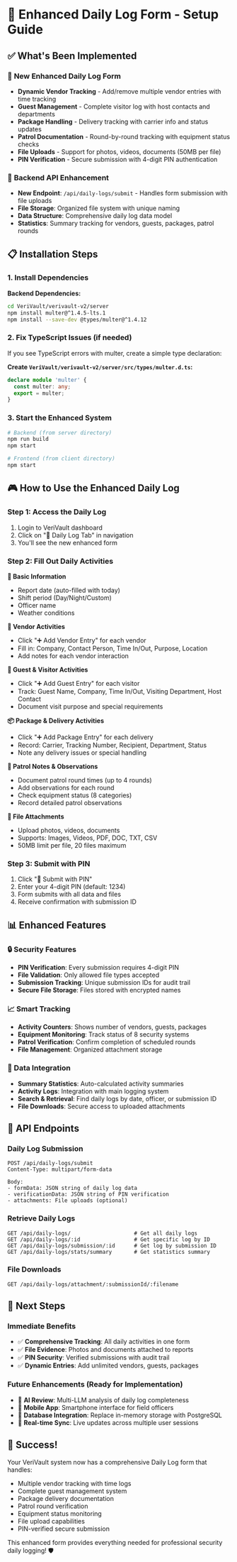 # 🚀 Enhanced Daily Log Form - Setup Guide

## ✅ What's Been Implemented

### 🎯 **New Enhanced Daily Log Form**
- **Dynamic Vendor Tracking** - Add/remove multiple vendor entries with time tracking
- **Guest Management** - Complete visitor log with host contacts and departments  
- **Package Handling** - Delivery tracking with carrier info and status updates
- **Patrol Documentation** - Round-by-round tracking with equipment status checks
- **File Uploads** - Support for photos, videos, documents (50MB per file)
- **PIN Verification** - Secure submission with 4-digit PIN authentication

### 🔧 **Backend API Enhancement**
- **New Endpoint**: `/api/daily-logs/submit` - Handles form submission with file uploads
- **File Storage**: Organized file system with unique naming
- **Data Structure**: Comprehensive daily log data model
- **Statistics**: Summary tracking for vendors, guests, packages, patrol rounds

## 📋 Installation Steps

### 1. Install Dependencies

**Backend Dependencies:**
```bash
cd VeriVault/verivault-v2/server
npm install multer@^1.4.5-lts.1
npm install --save-dev @types/multer@^1.4.12
```

### 2. Fix TypeScript Issues (if needed)

If you see TypeScript errors with multer, create a simple type declaration:

**Create `VeriVault/verivault-v2/server/src/types/multer.d.ts`:**
```typescript
declare module 'multer' {
  const multer: any;
  export = multer;
}
```

### 3. Start the Enhanced System

```bash
# Backend (from server directory)
npm run build
npm start

# Frontend (from client directory) 
npm start
```

## 🎮 How to Use the Enhanced Daily Log

### Step 1: Access the Daily Log
1. Login to VeriVault dashboard
2. Click on "📝 Daily Log Tab" in navigation
3. You'll see the new enhanced form

### Step 2: Fill Out Daily Activities

**📝 Basic Information**
- Report date (auto-filled with today)
- Shift period (Day/Night/Custom)
- Officer name
- Weather conditions

**🏢 Vendor Activities**
- Click "➕ Add Vendor Entry" for each vendor
- Fill in: Company, Contact Person, Time In/Out, Purpose, Location
- Add notes for each vendor interaction

**👤 Guest & Visitor Activities**  
- Click "➕ Add Guest Entry" for each visitor
- Track: Guest Name, Company, Time In/Out, Visiting Department, Host Contact
- Document visit purpose and special requirements

**📦 Package & Delivery Activities**
- Click "➕ Add Package Entry" for each delivery
- Record: Carrier, Tracking Number, Recipient, Department, Status
- Note any delivery issues or special handling

**🚶 Patrol Notes & Observations**
- Document patrol round times (up to 4 rounds)
- Add observations for each round
- Check equipment status (8 categories)
- Record detailed patrol observations

**📎 File Attachments**
- Upload photos, videos, documents
- Supports: Images, Videos, PDF, DOC, TXT, CSV
- 50MB limit per file, 20 files maximum

### Step 3: Submit with PIN
1. Click "🔐 Submit with PIN"
2. Enter your 4-digit PIN (default: 1234)
3. Form submits with all data and files
4. Receive confirmation with submission ID

## 📊 Enhanced Features

### 🔒 Security Features
- **PIN Verification**: Every submission requires 4-digit PIN
- **File Validation**: Only allowed file types accepted
- **Submission Tracking**: Unique submission IDs for audit trail
- **Secure File Storage**: Files stored with encrypted names

### 📈 Smart Tracking
- **Activity Counters**: Shows number of vendors, guests, packages
- **Equipment Monitoring**: Track status of 8 security systems
- **Patrol Verification**: Confirm completion of scheduled rounds
- **File Management**: Organized attachment storage

### 🎯 Data Integration
- **Summary Statistics**: Auto-calculated activity summaries
- **Activity Logs**: Integration with main logging system
- **Search & Retrieval**: Find daily logs by date, officer, or submission ID
- **File Downloads**: Secure access to uploaded attachments

## 🔗 API Endpoints

### Daily Log Submission
```
POST /api/daily-logs/submit
Content-Type: multipart/form-data

Body:
- formData: JSON string of daily log data
- verificationData: JSON string of PIN verification
- attachments: File uploads (optional)
```

### Retrieve Daily Logs
```
GET /api/daily-logs/                    # Get all daily logs
GET /api/daily-logs/:id                 # Get specific log by ID
GET /api/daily-logs/submission/:id      # Get log by submission ID
GET /api/daily-logs/stats/summary       # Get statistics summary
```

### File Downloads
```
GET /api/daily-logs/attachment/:submissionId/:filename
```

## 🚀 Next Steps

### Immediate Benefits
- ✅ **Comprehensive Tracking**: All daily activities in one form
- ✅ **File Evidence**: Photos and documents attached to reports
- ✅ **PIN Security**: Verified submissions with audit trail
- ✅ **Dynamic Entries**: Add unlimited vendors, guests, packages

### Future Enhancements (Ready for Implementation)
- 🔮 **AI Review**: Multi-LLM analysis of daily log completeness
- 🔮 **Mobile App**: Smartphone interface for field officers
- 🔮 **Database Integration**: Replace in-memory storage with PostgreSQL
- 🔮 **Real-time Sync**: Live updates across multiple user sessions

## 🎉 Success!

Your VeriVault system now has a comprehensive Daily Log form that handles:
- Multiple vendor tracking with time logs
- Complete guest management system  
- Package delivery documentation
- Patrol round verification
- Equipment status monitoring
- File upload capabilities
- PIN-verified secure submission

This enhanced form provides everything needed for professional security daily logging! 🛡️ 